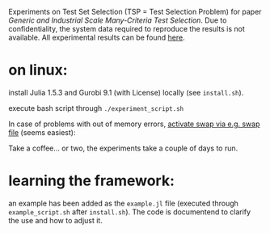 Experiments on Test Set Selection (TSP = Test Selection Problem) for paper *Generic and Industrial Scale Many-Criteria Test Selection*.
Due to confidentiality, the system data required to reproduce the results is not available. All experimental results can be found [here](https://zenodo.org/record/7740864#.ZBMIG4DMJH4).

on linux:
=========
install Julia 1.5.3 and Gurobi 9.1 (with License) locally (see `install.sh`).

execute bash script through `./experiment_script.sh`

In case of problems with out of memory errors, [activate swap via e.g. swap file](https://askubuntu.com/questions/33697/how-do-i-add-swap-after-system-installation) (seems easiest):

Take a coffee... or two, the experiments take a couple of days to run.

learning the framework:
=======================
an example has been added as the `example.jl` file (executed through `example_script.sh` after `install.sh`). The code is documentend to clarify the use and how to adjust it.
